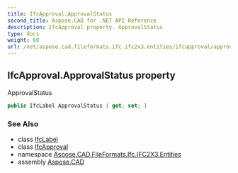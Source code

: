 ```yaml
---
title: IfcApproval.ApprovalStatus
second_title: Aspose.CAD for .NET API Reference
description: IfcApproval property. ApprovalStatus
type: docs
weight: 60
url: /net/aspose.cad.fileformats.ifc.ifc2x3.entities/ifcapproval/approvalstatus/
---
```

## IfcApproval.ApprovalStatus property

ApprovalStatus

```csharp
public IfcLabel ApprovalStatus { get; set; }
```

### See Also

* class [IfcLabel](../../../aspose.cad.fileformats.ifc.ifc2x3.types/ifclabel/)
* class [IfcApproval](../)
* namespace [Aspose.CAD.FileFormats.Ifc.IFC2X3.Entities](../../ifcapproval/)
* assembly [Aspose.CAD](../../../)


